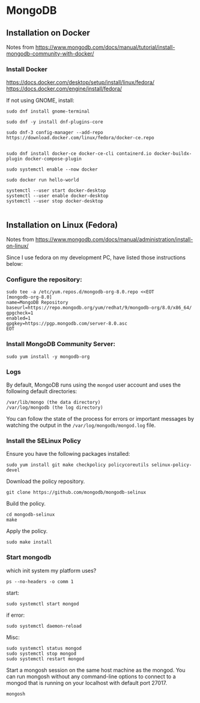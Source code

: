 
# MongoDB

## Installation on Docker

Notes from https://www.mongodb.com/docs/manual/tutorial/install-mongodb-community-with-docker/

### Install Docker
https://docs.docker.com/desktop/setup/install/linux/fedora/
https://docs.docker.com/engine/install/fedora/

If not using GNOME, install:
```
sudo dnf install gnome-terminal
```

```
sudo dnf -y install dnf-plugins-core

sudo dnf-3 config-manager --add-repo https://download.docker.com/linux/fedora/docker-ce.repo


```

```
sudo dnf install docker-ce docker-ce-cli containerd.io docker-buildx-plugin docker-compose-plugin

sudo systemctl enable --now docker

sudo docker run hello-world

systemctl --user start docker-desktop
systemctl --user enable docker-desktop
systemctl --user stop docker-desktop


```


## Installation on Linux (Fedora)

Notes from https://www.mongodb.com/docs/manual/administration/install-on-linux/

Since I use fedora on my development PC, have listed those instructions below:

### Configure the repository:
```
sudo tee -a /etc/yum.repos.d/mongodb-org-8.0.repo <<EOT
[mongodb-org-8.0]
name=MongoDB Repository
baseurl=https://repo.mongodb.org/yum/redhat/9/mongodb-org/8.0/x86_64/
gpgcheck=1
enabled=1
gpgkey=https://pgp.mongodb.com/server-8.0.asc
EOT
```

### Install MongoDB Community Server:
```
sudo yum install -y mongodb-org
```

### Logs

By default, MongoDB runs using the `mongod` user account and uses the following default directories:
```
/var/lib/mongo (the data directory)
/var/log/mongodb (the log directory)
```
You can follow the state of the process for errors or important messages by watching the output in the `/var/log/mongodb/mongod.log` file.


### Install the SELinux Policy

Ensure you have the following packages installed:
```
sudo yum install git make checkpolicy policycoreutils selinux-policy-devel
```
Download the policy repository.
```
git clone https://github.com/mongodb/mongodb-selinux
```
Build the policy.
```
cd mongodb-selinux
make
```
Apply the policy.
```
sudo make install
```

### Start mongodb

which init system my platform uses?
```
ps --no-headers -o comm 1
```
start:
```
sudo systemctl start mongod
```
if error:
```
sudo systemctl daemon-reload
```
Misc:
```
sudo systemctl status mongod
sudo systemctl stop mongod
sudo systemctl restart mongod

```

Start a mongosh session on the same host machine as the mongod. You can run mongosh without any command-line options to connect to a mongod that is running on your localhost with default port 27017.
```
mongosh
```